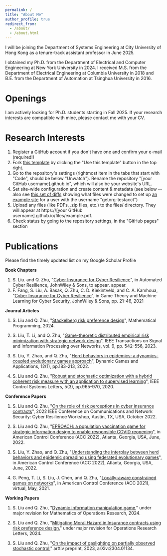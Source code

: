 ```yaml
---
permalink: /
title: "About Me"
author_profile: true
redirect_from: 
  - /about/
  - /about.html
---
```


I will be joining the Department of Systems Engineering at City University of Hong Kong as a tenure-track assistant professor in June 2025. 

I obtained my Ph.D. from the Department of Electrical and Computer Engineering at New York University in 2024. I received M.S. from the Department of Electrical Engineering at Columbia University in 2018 and B.E. from the Department of Automation at Tsinghua University in 2016.

Openings
======
I am actively looking for Ph.D. students starting in Fall 2025. If your research interests are compatible with mine, please contact me with your CV.

Research Interests
======
1. Register a GitHub account if you don't have one and confirm your e-mail (required!)
1. Fork [this template](https://github.com/academicpages/academicpages.github.io) by clicking the "Use this template" button in the top right. 
1. Go to the repository's settings (rightmost item in the tabs that start with "Code", should be below "Unwatch"). Rename the repository "[your GitHub username].github.io", which will also be your website's URL.
1. Set site-wide configuration and create content & metadata (see below -- also see [this set of diffs](http://archive.is/3TPas) showing what files were changed to set up [an example site](https://getorg-testacct.github.io) for a user with the username "getorg-testacct")
1. Upload any files (like PDFs, .zip files, etc.) to the files/ directory. They will appear at https://[your GitHub username].github.io/files/example.pdf.  
1. Check status by going to the repository settings, in the "GitHub pages" section


Publications
======

Please find the timely updated list on my Google Scholar Profile


**Book Chapters**

1. S. Liu. and Q. Zhu, "[Cyber Insurance for Cyber Resilience](https://arxiv.org/pdf/2312.02921)", in Automated Cyber Resilience, JohnWiley & Sons, to appear.
appear.
1. F. Fang, S. Liu, A. Basak, Q. Zhu, C. D. Kiekintveld, and C. A. Kamhoua, "[Cyber Insurance for Cyber Resilience](https://onlinelibrary.wiley.com/doi/abs/10.1002/9781119723950.ch2)", in Game Theory and Machine Learning for Cyber Security, JohnWiley & Sons, pp. 21-46, 2021



**Jounral Articles**

1. S. Liu and Q. Zhu, "[Stackelberg risk preference design](https://link.springer.com/article/10.1007/s10107-024-02083-2)", Mathematical Programming, 2024.
  
1. S. Liu, T. Li, and Q. Zhu, "[Game-theoretic distributed empirical risk minimization with strategic network
design](https://ieeexplore.ieee.org/document/10223413)", IEEE Transactions on Signal and Information Processing over Networks, vol. 9, pp. 542-556, 2023.

1. S. Liu, Y. Zhao, and Q. Zhu, "[Herd behaviors in epidemics: a dynamics-coupled evolutionary games
approach](https://link.springer.com/article/10.1007/s13235-022-00433-3)", Dynamic Games and Applications, 12(1), pp.183-213, 2022.

1. S. Liu and Q. Zhu, "[Robust and stochastic optimization with a hybrid coherent risk measure with an
application to supervised learning](https://ieeexplore.ieee.org/document/9134414)", IEEE Control Systems Letters, 5(3), pp.965-970, 2020.

**Conference Papers**

1.  S. Liu and Q. Zhu, "[On the role of risk perceptions in cyber insurance contracts](https://ieeexplore.ieee.org/document/9947268)", 2022 IEEE Conference on Communications and Network Security: Cyber Resilience Workshop, Austin, TX, USA, October 2022.

1. S. Liu and Q. Zhu, "[EPROACH: a population vaccination game for strategic information design to enable
responsible COVID reopening](https://ieeexplore.ieee.org/document/9867229)", in American Control Conference (ACC 2022), Atlanta, Georgia, USA, June, 2022.

1. S. Liu, Y. Zhao, and Q. Zhu, "[Understanding the interplay between herd behaviors and epidemic spreading
using federated evolutionary games](https://ieeexplore.ieee.org/document/9867809)", in American Control Conference (ACC 2022), Atlanta, Georgia, USA, June, 2022.

1. G. Peng, T. Li, S. Liu, J. Chen, and Q. Zhu, "[Locally-aware constrained games on networks](https://ieeexplore.ieee.org/document/9482895)", in American Control Conference (ACC 2021), virtual, May, 2021.


**Working Papers**

1. S. Liu and Q. Zhu, "[Dynamic information manipulation game](https://arxiv.org/pdf/2312.07862)," under major revision for Mathematics of Operations Research, 2024. 

1. S. Liu and Q. Zhu, "[Mitigating Moral Hazard in Insurance contracts using risk preference design](https://arxiv.org/pdf/2203.12001)," under major revision for Operations Research Letters, 2024.

1. S. Liu and Q. Zhu, "[On the impact of gaslighting on partially observed stochastic control](https://arxiv.org/pdf/2304.01134)," arXiv preprint, 2023, arXiv:2304.01134.



